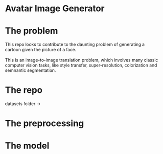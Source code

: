# Avatar Image Generator

# The problem
  
  This repo looks to contribute to the daunting problem of generating a cartoon given the picture of a face.  <br/> <br/>
  This is an image-to-image translation problem, which involves many classic computer vision tasks, like style transfer, super-resolution, colorization and semnantic segmentation.   
  
  
  
# The repo
  
  datasets folder -> 

# The preprocessing

# The model

